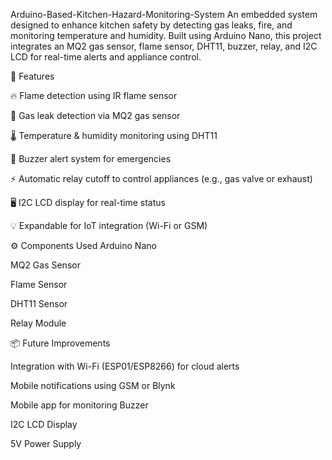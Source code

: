 Arduino-Based-Kitchen-Hazard-Monitoring-System
An embedded system designed to enhance kitchen safety by detecting gas leaks, fire, and monitoring temperature and humidity. Built using Arduino Nano, this project integrates an MQ2 gas sensor, flame sensor, DHT11, buzzer, relay, and I2C LCD for real-time alerts and appliance control.

🧠 Features

🔥 Flame detection using IR flame sensor

🧪 Gas leak detection via MQ2 gas sensor

🌡️ Temperature & humidity monitoring using DHT11

🔔 Buzzer alert system for emergencies

⚡ Automatic relay cutoff to control appliances (e.g., gas valve or exhaust)

🖥️ I2C LCD display for real-time status

💡 Expandable for IoT integration (Wi-Fi or GSM)

⚙️ Components Used
Arduino Nano

MQ2 Gas Sensor

Flame Sensor

DHT11 Sensor

Relay Module

📦 Future Improvements

Integration with Wi-Fi (ESP01/ESP8266) for cloud alerts

Mobile notifications using GSM or Blynk

Mobile app for monitoring
Buzzer

I2C LCD Display

5V Power Supply
